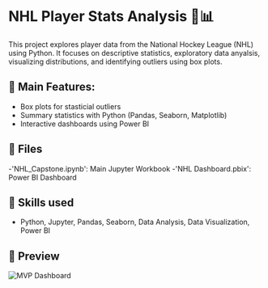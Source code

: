 # NHL Player Stats Analysis 🏒📊
This project explores player data from the National Hockey League (NHL) using Python.
It focuses on descriptive statistics, exploratory data anyalsis, visualizing distributions, and identifying outliers using box plots. 

## 🔎 Main Features:
- Box plots for stasticial outliers
- Summary statistics with Python (Pandas, Seaborn, Matplotlib)
- Interactive dashboards using Power BI

## 📁 Files
-'NHL_Capstone.ipynb': Main Jupyter Workbook
-'NHL Dashboard.pbix': Power BI Dashboard

## 🧰 Skills used
- Python, Jupyter, Pandas, Seaborn, Data Analysis, Data Visualization, Power BI

## 👀 Preview
![MVP Dashboard](MVP_dashboard.png)
